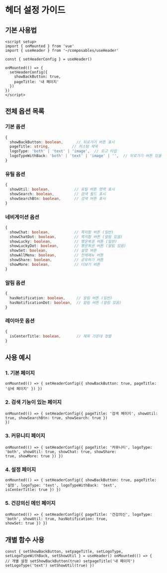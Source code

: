 # 헤더 설정 가이드

## 기본 사용법

```vue
<script setup>
import { onMounted } from 'vue'
import { useHeader } from '~/composables/useHeader'

const { setHeaderConfig } = useHeader()

onMounted(() => {
  setHeaderConfig({
    showBackButton: true,
    pageTitle: '내 페이지'
  })
})
</script>
```

## 전체 옵션 목록

### 기본 옵션

```typescript
{
  showBackButton: boolean,      // 뒤로가기 버튼 표시
  pageTitle: string,          // 커스텀 제목
  logoType: 'both' | 'text' | 'image',  // 로고 타입
  logoTypeWithBack: 'both' | 'text' | 'image' | '',  // 뒤로가기 버튼 있을 때 로고 타입
}
```

### 유틸 옵션

```typescript
{
  showUtil: boolean,           // 유틸 버튼 영역 표시
  showSearch: boolean,         // 검색 필드 표시
  showSearchBtn: boolean,      // 검색 버튼 표시
}
```

### 네비게이션 옵션

```typescript
{
  showChat: boolean,           // 쪽지함 버튼 (일반)
  showChatDot: boolean,        // 쪽지함 버튼 (알림 있음)
  showLucky: boolean,          // 행운복권 버튼 (일반)
  showLuckyDot: boolean,       // 행운복권 버튼 (알림 있음)
  showSet: boolean,            // 설정 버튼
  showAllMenu: boolean,        // 전체메뉴 버튼
  showShare: boolean,          // 공유하기 버튼
  showMore: boolean,           // 더보기 버튼
}
```

### 알림 옵션

```typescript
{
  hasNotification: boolean,     // 알림 버튼 (일반)
  hasNotificationDot: boolean,  // 알림 버튼 (알림 있음)
}
```

### 레이아웃 옵션

```typescript
{
  isCenterTitle: boolean,       // 제목 가운데 정렬
}
```

## 사용 예시

### 1. 기본 페이지

```vue
onMounted(() => { setHeaderConfig({ showBackButton: true, pageTitle: '상세 페이지' }) })
```

### 2. 검색 기능이 있는 페이지

```vue
onMounted(() => { setHeaderConfig({ pageTitle: '검색 페이지', showUtil: true, showSearchBtn: true, showSearch: true })
})
```

### 3. 커뮤니티 페이지

```vue
onMounted(() => { setHeaderConfig({ pageTitle: '커뮤니티', logoType: 'both', showUtil: true, showChat: true, showShare:
true, showMore: true }) })
```

### 4. 설정 페이지

```vue
onMounted(() => { setHeaderConfig({ showBackButton: true, pageTitle: '설정', logoType: 'text', logoTypeWithBack: 'text',
isCenterTitle: true }) })
```

### 5. 건강의신 메인 페이지

```vue
onMounted(() => { setHeaderConfig({ pageTitle: '건강의신', logoType: 'both', showUtil: true, hasNotification: true,
showSet: true }) })
```

## 개별 함수 사용

```vue
const { setShowBackButton, setpageTitle, setLogoType, setLogoTypeWithBack, setShowUtil } = useHeader() onMounted(() => {
// 개별 설정 setShowBackButton(true) setpageTitle('내 페이지') setLogoType('text') setShowUtil(true) })
```
